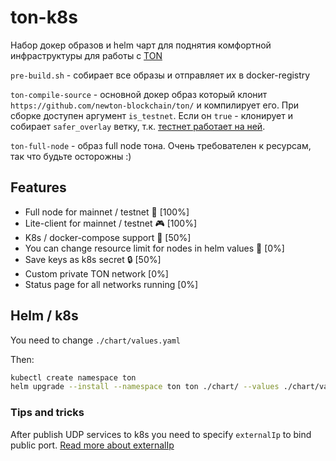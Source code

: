 # ton-k8s

Набор докер образов и helm чарт для поднятия комфортной инфраструктуры для работы с [TON](https://ton.org)

`pre-build.sh` - собирает все образы и отправляет их в docker-registry

`ton-compile-source` - основной докер образ который клонит `https://github.com/newton-blockchain/ton/` и компилирует
его. При сборке доступен аргумент `is_testnet`. Если он `true` - клонирует и собирает `safer_overlay` ветку,
т.к. [тестнет работает на ней](https://t.me/testnetstatus/3).

`ton-full-node` - образ full node тона. Очень требователен к ресурсам, так что будьте осторожны :)

## Features

- Full node for mainnet / testnet 💾 [100%]
- Lite-client for mainnet / testnet 🎮 [100%]
- K8s / docker-compose support 🦾 [50%]
- You can change resource limit for nodes in helm values 🚀 [0%]
- Save keys as k8s secret 🔒 [50%]
- Custom private TON network [0%]
- Status page for all networks running [0%]

## Helm / k8s

You need to change `./chart/values.yaml`

Then:

```bash
kubectl create namespace ton
helm upgrade --install --namespace ton ton ./chart/ --values ./chart/values.yaml 
```

### Tips and tricks

After publish UDP services to k8s you need to specify `externalIp` to bind public port.
[Read more about externalIp](https://kubernetes.io/docs/concepts/services-networking/service/#external-ips)